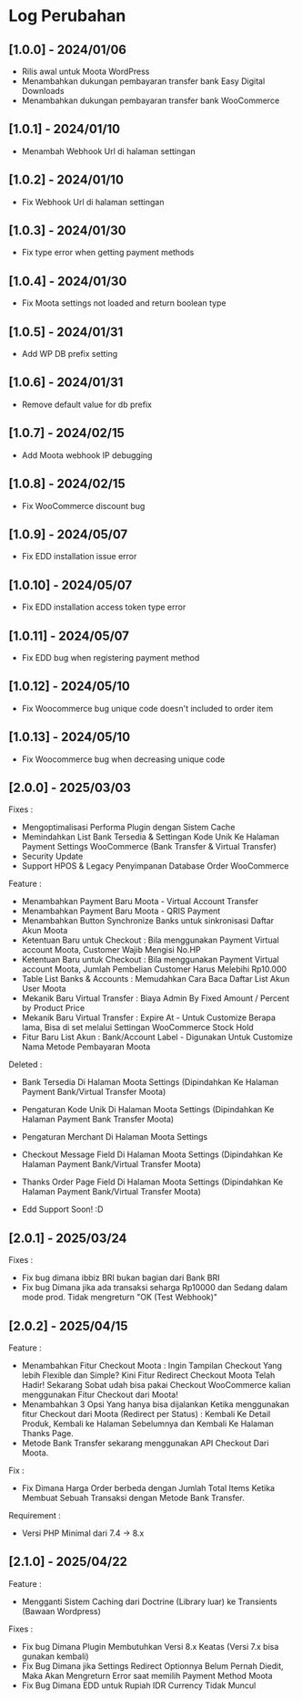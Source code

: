 # Log Perubahan

## [1.0.0] - 2024/01/06
- Rilis awal untuk Moota WordPress
- Menambahkan dukungan pembayaran transfer bank Easy Digital Downloads
- Menambahkan dukungan pembayaran transfer bank WooCommerce

## [1.0.1] - 2024/01/10
- Menambah Webhook Url di halaman settingan

## [1.0.2] - 2024/01/10
- Fix Webhook Url di halaman settingan

## [1.0.3] - 2024/01/30
- Fix type error when getting payment methods

## [1.0.4] - 2024/01/30
- Fix Moota settings not loaded and return boolean type

## [1.0.5] - 2024/01/31
- Add WP DB prefix setting

## [1.0.6] - 2024/01/31
- Remove default value for db prefix

## [1.0.7] - 2024/02/15
- Add Moota webhook IP debugging

## [1.0.8] - 2024/02/15
- Fix WooCommerce discount bug

## [1.0.9] - 2024/05/07
- Fix EDD installation issue error

## [1.0.10] - 2024/05/07
- Fix EDD installation access token type error

## [1.0.11] - 2024/05/07
- Fix EDD bug when registering payment method

## [1.0.12] - 2024/05/10
- Fix Woocommerce bug unique code doesn't included to order item

## [1.0.13] - 2024/05/10
- Fix Woocommerce bug when decreasing unique code

## [2.0.0] - 2025/03/03
Fixes   :
- Mengoptimalisasi Performa Plugin dengan Sistem Cache
- Memindahkan List Bank Tersedia & Settingan Kode Unik Ke Halaman Payment Settings WooCommerce (Bank Transfer & Virtual Transfer)
- Security Update
- Support HPOS & Legacy Penyimpanan Database Order WooCommerce

Feature :
- Menambahkan Payment Baru Moota - Virtual Account Transfer
- Menambahkan Payment Baru Moota - QRIS Payment
- Menambahkan Button Synchronize Banks untuk sinkronisasi Daftar Akun Moota
- Ketentuan Baru untuk Checkout : Bila menggunakan Payment Virtual account Moota, Customer Wajib Mengisi No.HP
- Ketentuan Baru untuk Checkout : Bila menggunakan Payment Virtual account Moota, Jumlah Pembelian Customer Harus Melebihi Rp10.000
- Table List Banks & Accounts   : Memudahkan Cara Baca Daftar List Akun User Moota
- Mekanik Baru Virtual Transfer : Biaya Admin By Fixed Amount / Percent by Product Price
- Mekanik Baru Virtual Transfer : Expire At          - Untuk Customize Berapa lama, Bisa di set melalui Settingan WooCommerce Stock Hold
- Fitur Baru List Akun          : Bank/Account Label - Digunakan Untuk Customize Nama Metode Pembayaran Moota

Deleted :
- Bank Tersedia Di Halaman Moota Settings (Dipindahkan Ke Halaman Payment Bank/Virtual Transfer Moota)
- Pengaturan Kode Unik Di Halaman Moota Settings (Dipindahkan Ke Halaman Payment Bank Transfer Moota)
- Pengaturan Merchant Di Halaman Moota Settings
- Checkout Message Field Di Halaman Moota Settings (Dipindahkan Ke Halaman Payment Bank/Virtual Transfer Moota)
- Thanks Order Page Field Di Halaman Moota Settings (Dipindahkan Ke Halaman Payment Bank/Virtual Transfer Moota)

- Edd Support Soon! :D

## [2.0.1] - 2025/03/24
Fixes : 
- Fix bug dimana ibbiz BRI bukan bagian dari Bank BRI
- Fix bug Dimana jika ada transaksi seharga Rp10000 dan Sedang dalam mode prod. Tidak mengreturn "OK (Test Webhook)"

## [2.0.2] - 2025/04/15
Feature :
- Menambahkan Fitur Checkout Moota : Ingin Tampilan Checkout Yang lebih Flexible dan Simple? Kini Fitur Redirect Checkout Moota Telah Hadir! Sekarang Sobat udah bisa pakai Checkout WooCommerce kalian menggunakan Fitur Checkout dari Moota!
- Menambahkan 3 Opsi Yang hanya bisa dijalankan Ketika menggunakan fitur Checkout dari Moota (Redirect per Status) : Kembali Ke Detail Produk, Kembali ke Halaman Sebelumnya dan Kembali Ke Halaman Thanks Page.
- Metode Bank Transfer sekarang menggunakan API Checkout Dari Moota.

Fix :
- Fix Dimana Harga Order berbeda dengan Jumlah Total Items Ketika Membuat Sebuah Transaksi dengan Metode Bank Transfer.

Requirement :
- Versi PHP Minimal dari 7.4 -> 8.x

## [2.1.0] - 2025/04/22
Feature :
- Mengganti Sistem Caching dari Doctrine (Library luar) ke Transients (Bawaan Wordpress)

Fixes :
- Fix bug Dimana Plugin Membutuhkan Versi 8.x Keatas (Versi 7.x bisa gunakan kembali)
- Fix Bug Dimana jika Settings Redirect Optionnya Belum Pernah Diedit, Maka Akan Mengreturn Error saat memilih Payment Method Moota
- Fix Bug Dimana EDD untuk Rupiah IDR Currency Tidak Muncul